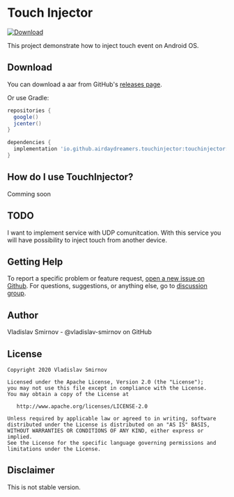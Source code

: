 Touch Injector
=====
[ ![Download](https://api.bintray.com/packages/vsmirnov/airdaydreamers/io.github.airdaydreamers.touchinjector/images/download.svg?version=0.9.1) ](https://bintray.com/vsmirnov/airdaydreamers/io.github.airdaydreamers.touchinjector/0.9.1/link)

This project demonstrate how to inject touch event on Android OS.

Download
--------

You can download a aar from GitHub's [releases page][4].

Or use Gradle:

```gradle
repositories {
  google()
  jcenter()
}

dependencies {
  implementation 'io.github.airdaydreamers.touchinjector:touchinjector:0.9.1'
}
```

How do I use TouchInjector?
-------------------

Comming soon


TODO
-------------------
I want to implement service with UDP comunitcation. With this service you will have possibility to inject touch from another device. 


Getting Help
------------
To report a specific problem or feature request, [open a new issue on Github][2]. For questions, suggestions, or
anything else, go to [discussion group][3].

Author
------
Vladislav Smirnov - @vladislav-smirnov on GitHub

License
--------

    Copyright 2020 Vladislav Smirnov

    Licensed under the Apache License, Version 2.0 (the "License");
    you may not use this file except in compliance with the License.
    You may obtain a copy of the License at

       http://www.apache.org/licenses/LICENSE-2.0

    Unless required by applicable law or agreed to in writing, software
    distributed under the License is distributed on an "AS IS" BASIS,
    WITHOUT WARRANTIES OR CONDITIONS OF ANY KIND, either express or implied.
    See the License for the specific language governing permissions and
    limitations under the License.


Disclaimer
---------
This is not stable version.

[1]: https://github.com/vladislav-smirnov/touchinjector
[2]: https://github.com/vladislav-smirnov/touchinjector/issues/new/choose
[3]: https://github.com/vladislav-smirnov/touchinjector/discussions
[4]: https://github.com/vladislav-smirnov/touchinjector/releases
